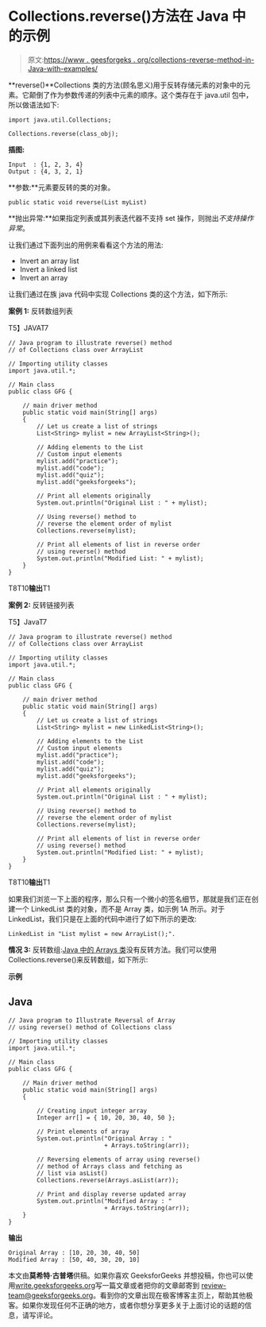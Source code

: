 # Collections.reverse()方法在 Java 中的示例

> 原文:[https://www . geesforgeks . org/collections-reverse-method-in-Java-with-examples/](https://www.geeksforgeeks.org/collections-reverse-method-in-java-with-examples/)

**reverse()**Collections 类的方法(顾名思义)用于反转存储元素的对象中的元素。它颠倒了作为参数传递的列表中元素的顺序。这个类存在于 java.util 包中，所以做语法如下:

```
import java.util.Collections;
```

```
Collections.reverse(class_obj);
```

**插图:**

```
Input  : {1, 2, 3, 4}
Output : {4, 3, 2, 1}
```

**参数:**元素要反转的类的对象。

```
public static void reverse(List myList)
```

**抛出异常:**如果指定列表或其列表迭代器不支持 set 操作，则抛出*不支持操作异常*。

让我们通过下面列出的用例来看看这个方法的用法:

*   Invert an array list
*   Invert a linked list
*   Invert an array

让我们通过在族 java 代码中实现 Collections 类的这个方法，如下所示:

**案例 1:** 反转数组列表

T5】JAVAT7

```
// Java program to illustrate reverse() method
// of Collections class over ArrayList

// Importing utility classes
import java.util.*;

// Main class
public class GFG {

    // main driver method
    public static void main(String[] args)
    {
        // Let us create a list of strings
        List<String> mylist = new ArrayList<String>();

        // Adding elements to the List
        // Custom input elements
        mylist.add("practice");
        mylist.add("code");
        mylist.add("quiz");
        mylist.add("geeksforgeeks");

        // Print all elements originally
        System.out.println("Original List : " + mylist);

        // Using reverse() method to
        // reverse the element order of mylist
        Collections.reverse(mylist);

        // Print all elements of list in reverse order
        // using reverse() method
        System.out.println("Modified List: " + mylist);
    }
}
```

T8T10**输出**T1

**案例 2:** 反转链接列表

T5】JavaT7

```
// Java program to illustrate reverse() method
// of Collections class over ArrayList

// Importing utility classes
import java.util.*;

// Main class
public class GFG {

    // main driver method
    public static void main(String[] args)
    {
        // Let us create a list of strings
        List<String> mylist = new LinkedList<String>();

        // Adding elements to the List
        // Custom input elements
        mylist.add("practice");
        mylist.add("code");
        mylist.add("quiz");
        mylist.add("geeksforgeeks");

        // Print all elements originally
        System.out.println("Original List : " + mylist);

        // Using reverse() method to
        // reverse the element order of mylist
        Collections.reverse(mylist);

        // Print all elements of list in reverse order
        // using reverse() method
        System.out.println("Modified List: " + mylist);
    }
}
```

T8T10**输出**T1

如果我们浏览一下上面的程序，那么只有一个微小的签名细节，那就是我们正在创建一个 LinkedList 类的对象，而不是 Array 类，如示例 1A 所示。对于 LinkedList，我们只是在上面的代码中进行了如下所示的更改:

```
LinkedList in "List mylist = new ArrayList();".
```

**情况 3:** 反转数组:[Java 中的 Arrays 类](https://www.geeksforgeeks.org/array-class-in-java/)没有反转方法。我们可以使用 Collections.reverse()来反转数组，如下所示:

**示例**

## Java

```
// Java program to Illustrate Reversal of Array
// using reverse() method of Collections class

// Importing utility classes
import java.util.*;

// Main class
public class GFG {

    // Main driver method
    public static void main(String[] args)
    {

        // Creating input integer array
        Integer arr[] = { 10, 20, 30, 40, 50 };

        // Print elements of array
        System.out.println("Original Array : "
                           + Arrays.toString(arr));

        // Reversing elements of array using reverse()
        // method of Arrays class and fetching as
        // list via asList()
        Collections.reverse(Arrays.asList(arr));

        // Print and display reverse updated array
        System.out.println("Modified Array : "
                           + Arrays.toString(arr));
    }
}
```

**输出**

```
Original Array : [10, 20, 30, 40, 50]
Modified Array : [50, 40, 30, 20, 10]
```

本文由**莫希特·古普塔**供稿。如果你喜欢 GeeksforGeeks 并想投稿，你也可以使用[write.geeksforgeeks.org](https://write.geeksforgeeks.org)写一篇文章或者把你的文章邮寄到 review-team@geeksforgeeks.org。看到你的文章出现在极客博客主页上，帮助其他极客。如果你发现任何不正确的地方，或者你想分享更多关于上面讨论的话题的信息，请写评论。